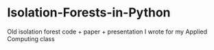 # Isolation-Forests-in-Python
Old isolation forest code + paper + presentation I wrote for my Applied Computing class
